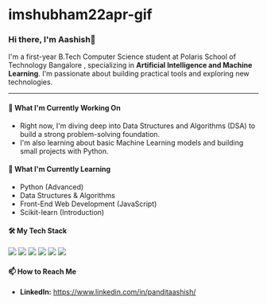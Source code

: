 # imshubham22apr-gif
### Hi there, I'm Aashish👋

<p>
  I'm a first-year B.Tech Computer Science student at Polaris School of Technology Bangalore , specializing in <strong>Artificial Intelligence and Machine Learning</strong>. 
  I'm passionate about building practical tools and exploring new technologies.
</p>

---

#### 🚀 What I'm Currently Working On
* Right now, I'm diving deep into Data Structures and Algorithms (DSA) to build a strong problem-solving foundation.
* I'm also learning about basic Machine Learning models and building small projects with Python.

#### 🌱 What I'm Currently Learning
* Python (Advanced)
* Data Structures & Algorithms 
* Front-End Web Development (JavaScript)
* Scikit-learn (Introduction)

#### 🛠️ My Tech Stack
<p>
  <img src="https://img.shields.io/badge/Python-3776AB?style=for-the-badge&logo=python&logoColor=white" />
  <img src="https://img.shields.io/badge/C-A8B9CC?style=for-the-badge&logo=c&logoColor=white" />
  <img src="https://img.shields.io/badge/HTML5-E34F26?style=for-the-badge&logo=html5&logoColor=white" />
  <img src="https://img.shields.io/badge/CSS3-1572B6?style=for-the-badge&logo=css3&logoColor=white" />
  <img src="https://img.shields.io/badge/JavaScript-F7DF1E?style=for-the-badge&logo=javascript&logoColor=black" />
  <img src="https://img.shields.io/badge/Git-F05032?style=for-the-badge&logo=git&logoColor=white" />
</p>

#### 📫 How to Reach Me
* **LinkedIn:** https://www.linkedin.com/in/panditaashish/

